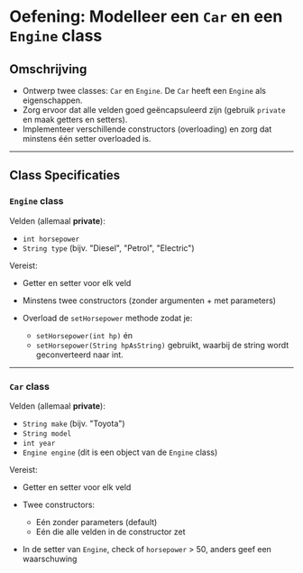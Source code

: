 # **Oefening: Modelleer een `Car` en een `Engine` class**

## Omschrijving

- Ontwerp twee classes: `Car` en `Engine`. De `Car` heeft een `Engine` als eigenschappen. 
- Zorg ervoor dat alle velden goed geëncapsuleerd zijn (gebruik `private` en maak getters en setters). 
- Implementeer verschillende constructors (overloading) en zorg dat minstens één setter overloaded is.

---

## Class Specificaties

### `Engine` class

Velden (allemaal **private**):

* `int horsepower`
* `String type` (bijv. "Diesel", "Petrol", "Electric")

Vereist:

* Getter en setter voor elk veld
* Minstens twee constructors (zonder argumenten + met parameters)
* Overload de `setHorsepower` methode zodat je:

    * `setHorsepower(int hp)` én
    * `setHorsepower(String hpAsString)` gebruikt, waarbij de string wordt geconverteerd naar int.

---

### `Car` class

Velden (allemaal **private**):

* `String make` (bijv. "Toyota")
* `String model`
* `int year`
* `Engine engine` (dit is een object van de `Engine` class)

Vereist:

* Getter en setter voor elk veld
* Twee constructors:

    * Eén zonder parameters (default)
    * Eén die alle velden in de constructor zet
* In de setter van `Engine`, check of `horsepower` > 50, anders geef een waarschuwing
